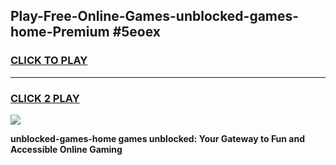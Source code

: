 
## Play-Free-Online-Games-unblocked-games-home-Premium #5eoex
<h3>
<a href="https://premium.freeplayer.one?title=unblocked-games-home&ref=8M">CLICK TO PLAY</a></h3>
<hr>

<h3>
<a href="https://premium.freeplayer.one?title=unblocked-games-home&ref=8M">CLICK 2 PLAY</a>
  
</h3>

<a href="https://premium.freeplayer.one?title=unblocked-games-home&ref=8M"><img src="https://clearcache.store/games.png"></a>


**unblocked-games-home games unblocked: Your Gateway to Fun and Accessible Online Gaming**
